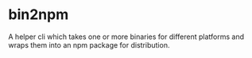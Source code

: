 # bin2npm

A helper cli which takes one or more binaries for different platforms and wraps them into an npm package for distribution.
